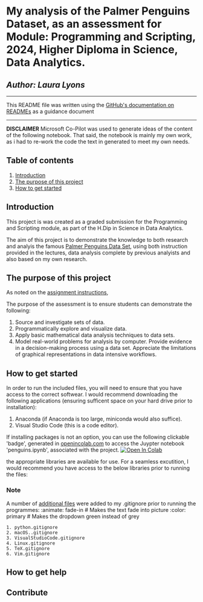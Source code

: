 
# My analysis of the Palmer Penguins Dataset, as an assessment for Module: Programming and Scripting, 2024, Higher Diploma in Science, Data Analytics.

## *Author: Laura Lyons*
***

This README file was written using the [GitHub's documentation on READMEs](https://docs.github.com/en/repositories/managing-your-repositorys-settings-and-features/customizing-your-repository/about-readmes) as a guidance document
***

  **DISCLAIMER**
  Microsoft Co-Pilot was used to generate ideas of the content of the following notebook. That said, the notebook is mainly my own work, as i had to re-work the code the text in generated to meet my own needs.

## **Table of contents**

  1. [Introduction](#introduction)
  1. [The purpose of this project](#the-purpose-of-this-project)
  1. [How to get started](#how-to-get-started)

## Introduction

This project is was created as a graded submission for the Programming and Scripting module, as part of the H.Dip in Science in Data Analytics. 

The aim of this project is to demonstrate the knowledge to both research and analyis the famous [Palmer Penguins Data Set](https://raw.githubusercontent.com/mwaskom/seaborn-data/master/penguins.csv), using both instruction provided in the lectures, data analysis complete by previous analyists and also based on my own research. 

## The purpose of this project

As noted on the [assignment instructions](https://ianmcloughlin.github.io/2324_principles_of_data_analytics/),

The purpose of the assessment is to ensure students can demonstrate the following:

1. Source and investigate sets of data.
1. Programmatically explore and visualize data.
1. Apply basic mathematical data analysis techniques to data sets.
1. Model real-world problems for analysis by computer.
Provide evidence in a decision-making process using a data set.
Appreciate the limitations of graphical representations in data intensive workflows.

## How to get started

In order to run the included files, you will need to ensure that you have access to the correct softwear. I would recommend downloading the following applications (ensuring sufficent space on your hard drive prior to installation):

1. Anaconda (if Anaconda is too large, miniconda would also suffice).
2. Visual Studio Code (this is a code editor).

If installing packages is not an option, you can use the following clickable 'badge', generated in [openincolab.com](https://openincolab.com/) to access the Juypter notebook 'penguins.ipynb', associated with the project.
<a target="_blank" href="https://colab.research.google.com/github/Laura6826/PofDA-mywork/blob/d15060d2db8740b10fe977c72a09c26edc6bd071/penguins.ipynb">
  <img src="https://colab.research.google.com/assets/colab-badge.svg" alt="Open In Colab"/>
</a>

the appropriate libraries are available for use. For a seamless excutition, I would recommend you have access to the below libraries prior to running the files:

### Note

A number of [additional files](https://github.com/github/gitignore/tree/main/Global) were added to my .gitignore prior to running the programmes:
    :animate: fade-in  # Makes the text fade into picture
    :color: primary  # Makes the dropdown green instead of grey

    1. python.gitignore
    2. macOS..gitignore
    3. VisualStudioCode.gitignore
    4. Linux.gitignore
    5. TeX.gitignore
    6. Vim.gitignore

## How to get help

## Contribute

